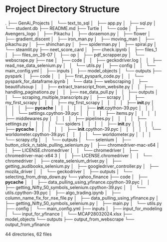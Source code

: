 # Project Directory Structure
.
├── GenAi_Projects
│   └── text_to_sql
│       ├── app.py
│       ├── sql.py
│       └── student.db
├── README.md
├── Turtle
│   └── code
│       ├── Avengers_logo
│       ├── Pikachu
│       ├── doraemon.py
│       ├── flower
│       ├── gradient_discent
│       ├── iron_man.py
│       ├── moving_man
│       ├── pikachu.py
│       ├── shinchan.py
│       ├── spiderman.py
│       ├── spiral.py
│       └── steamlit.py
├── neet_score_card
│   ├── check.ipynb
│   ├── files_1
│   ├── files_on_26-07
│   ├── op
│   ├── pdf_scrapper.py
│   └── webscrape.py
├── nse
│   ├── code
│   │   ├── geckodriver.log
│   │   ├── read_nse_data_selenium.py
│   │   └── utils.py
│   ├── config
│   │   └── main_config.yml
│   ├── inputs
│   ├── model_objects
│   └── outputs
├── pyspark
│   ├── code
│   │   ├── first_pyspark_code.py
│   │   └── pyspark_for_dataframe.ipynb
│   └── data
├── webscraping
│   ├── beautifulsoup
│   │   ├── extract_transcript_from_website.py
│   │   ├── handling_paginations.py
│   │   ├── nse_data_pull.py
│   │   ├── outputs
│   │   └── scraping_multiple_transcripts.py
│   ├── scrapy
│   │   ├── my_first_scrapy
│   │   │   ├── my_first_scrapy
│   │   │   │   ├── __init__.py
│   │   │   │   ├── __pycache__
│   │   │   │   │   ├── __init__.cpython-39.pyc
│   │   │   │   │   └── settings.cpython-39.pyc
│   │   │   │   ├── items.py
│   │   │   │   ├── middlewares.py
│   │   │   │   ├── pipelines.py
│   │   │   │   ├── settings.py
│   │   │   │   └── spiders
│   │   │   │       ├── __init__.py
│   │   │   │       ├── __pycache__
│   │   │   │       │   ├── __init__.cpython-39.pyc
│   │   │   │       │   └── worldometer.cpython-39.pyc
│   │   │   │       └── worldometer.py
│   │   │   └── scrapy.cfg
│   │   └── outputs
│   └── selenium
│       ├── button_click_n_table_pulling_selenium.py
│       ├── chromedriver-mac-x64
│       │   ├── LICENSE.chromedriver
│       │   └── chromedriver
│       ├── chromedriver-mac-x64 3
│       │   ├── LICENSE.chromedriver
│       │   └── chromedriver
│       ├── create_selenium_driver.py
│       ├── getting_audibooks_selenium.py
│       ├── googledriver_controller.py
│       ├── mozila_driver
│       │   └── geckodriver
│       ├── outputs
│       └── selecting_from_drop_down.py
└── yahoo_finance
    ├── code
    │   ├── __pycache__
    │   │   ├── data_pulling_using_yfinance.cpython-39.pyc
    │   │   ├── getting_Nifty_50_symbols_selenium.cpython-39.pyc
    │   │   └── utils.cpython-39.pyc
    │   ├── algo_trading.ipynb
    │   ├── column_name_fix_for_nse_file.py
    │   ├── data_pulling_using_yfinance.py
    │   ├── getting_Nifty_50_symbols_selenium.py
    │   ├── main.py
    │   └── utils.py
    ├── config
    │   └── main_config.yml
    ├── inputs
    │   ├── input_for_modeling
    │   └── input_for_yfinance
    │       └── MCAP28032024.xlsx
    ├── model_objects
    └── outputs
        ├── output_from_webscrape
        └── output_from_yfinance

44 directories, 62 files
